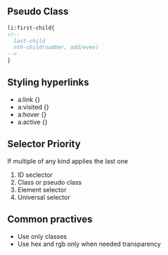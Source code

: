 ## Pseudo Class

```html
li:first-child{
<!--
  last-child
  nth-child(number, odd/even)
-->
}
```

## Styling hyperlinks

- a:link {}
- a:visited {}
- a:hover {}
- a:active {}

## Selector Priority
If multiple of any kind applies the last one
1. ID seclector
2. Class or pseudo class
3. Element selector
4. Universal selector

## Common practives

- Use only classes
- Use hex and rgb only when needed transparency

